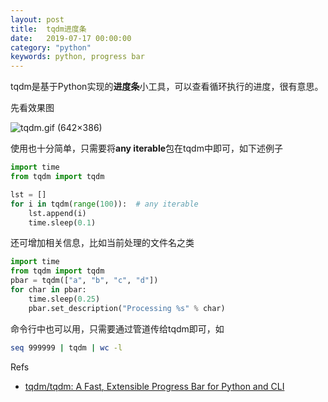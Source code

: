 ```yaml
---
layout: post
title:  tqdm进度条
date:   2019-07-17 00:00:00
category: "python"
keywords: python, progress bar
---
```


tqdm是基于Python实现的**进度条**小工具，可以查看循环执行的进度，很有意思。

先看效果图

![tqdm.gif (642×386)](https://raw.githubusercontent.com/tqdm/tqdm/master/images/tqdm.gif)

使用也十分简单，只需要将**any iterable**包在tqdm中即可，如下述例子

```python
import time
from tqdm import tqdm

lst = []
for i in tqdm(range(100)):  # any iterable
    lst.append(i)
    time.sleep(0.1)
```

还可增加相关信息，比如当前处理的文件名之类

```python
import time
from tqdm import tqdm
pbar = tqdm(["a", "b", "c", "d"])
for char in pbar:
    time.sleep(0.25)
    pbar.set_description("Processing %s" % char)
```

命令行中也可以用，只需要通过管道传给tqdm即可，如

```bash
seq 999999 | tqdm | wc -l
```

Refs

+ [tqdm/tqdm: A Fast, Extensible Progress Bar for Python and CLI](https://github.com/tqdm/tqdm)

